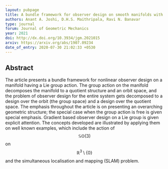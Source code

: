 ```yaml
---
layout: pubpage
title: A bundle framework for observer design on smooth manifolds with symmetry
authors: Anant A. Joshi, D.H.S. Maithripala, Ravi N. Banavar
type: journal
forum: Journal of Geometric Mechanics
year: 2021
doi: http://dx.doi.org/10.3934/jgm.2021015
arxiv: https://arxiv.org/abs/1907.09234
date_of_entry: 2020-07-30 21:02:33 +0530
---
```


## Abstract 
The article presents a bundle framework for nonlinear observer design on a manifold having a Lie group action. The group action on the manifold decomposes the manifold to a quotient structure and an orbit space, and the problem of observer design for the entire system gets decomposed to a design over the orbit (the group space) and a design over the quotient space. The emphasis throughout the article is on presenting an overarching geometric structure; the special case when the group action is free is given special emphasis. Gradient based observer design on a Lie group is given explicit attention. The concepts developed are illustrated by applying them on well known examples, which include the action of $$\mathbb{SO}(3)$$ on $$\mathbb{R}^3 \setminus \{0\}$$ and the simultaneous localisation and mapping (SLAM) problem. 


